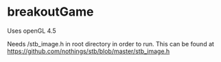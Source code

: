 # breakoutGame

Uses openGL 4.5

Needs /stb_image.h in root directory in order to run. This can be found at https://github.com/nothings/stb/blob/master/stb_image.h